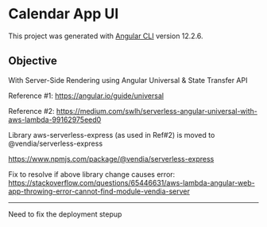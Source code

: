 # Calendar App UI

This project was generated with [Angular CLI](https://github.com/angular/angular-cli) version 12.2.6.

## Objective

With Server-Side Rendering using Angular Universal & State Transfer API

Reference #1: https://angular.io/guide/universal

Reference #2: https://medium.com/swlh/serverless-angular-universal-with-aws-lambda-99162975eed0

Library aws-serverless-express (as used in Ref#2) is moved to @vendia/serverless-express

https://www.npmjs.com/package/@vendia/serverless-express

Fix to resolve if above library change causes error:  https://stackoverflow.com/questions/65446631/aws-lambda-angular-web-app-throwing-error-cannot-find-module-vendia-server

-------------

Need to fix the deployment stepup
